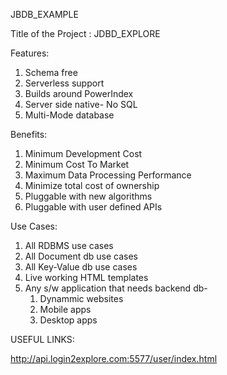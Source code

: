 JBDB_EXAMPLE


Title of the Project : JDBD_EXPLORE

Features:

1. Schema free
2. Serverless support
3. Builds around PowerIndex
4. Server side native- No SQL
5. Multi-Mode database

Benefits: 

1. Minimum Development Cost
2. Minimum Cost To Market
3. Maximum Data Processing Performance
4. Minimize total cost of ownership
5. Pluggable with new algorithms
6. Pluggable with user defined APIs

Use Cases:

1. All RDBMS use cases
2. All Document db use cases
3. All Key-Value db use cases
4. Live working HTML templates
5. Any s/w application that needs backend db- 
    1. Dynammic websites
    2. Mobile apps
    3. Desktop apps


USEFUL LINKS:

http://api.login2explore.com:5577/user/index.html
